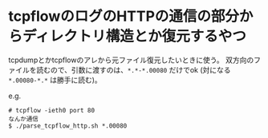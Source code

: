 # tcpflowのログのHTTPの通信の部分からディレクトリ構造とか復元するやつ

tcpdumpとかtcpflowのアレから元ファイル復元したいときに使う。
双方向のファイルを読むので、引数に渡すのは、`*.*-*.00080` だけでok (対になる `*.00080-*.*` は勝手に読む)。

e.g.
```console
# tcpflow -ieth0 port 80
なんか通信
$ ./parse_tcpflow_http.sh *.00080
```
